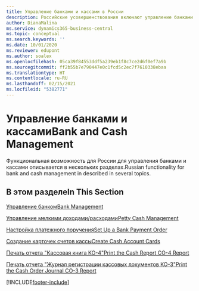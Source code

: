 ```yaml
---
title: Управление банками и кассами в России
description: Российские усовершенствования включают управление банками и кассами.
author: DianaMalina
ms.service: dynamics365-business-central
ms.topic: conceptual
ms.search.keywords: ''
ms.date: 10/01/2020
ms.reviewer: edupont
ms.author: soalex
ms.openlocfilehash: 05ca39f84553ddf5a239eb1f8c7ce2d6f0ef7a9b
ms.sourcegitcommit: ff2b55b7e790447e0c1fcd5c2ec7f7610338ebaa
ms.translationtype: HT
ms.contentlocale: ru-RU
ms.lasthandoff: 02/15/2021
ms.locfileid: "5382771"
---
```

# <a name="bank-and-cash-management"></a><span data-ttu-id="2678b-103">Управление банками и кассами</span><span class="sxs-lookup"><span data-stu-id="2678b-103">Bank and Cash Management</span></span>

<span data-ttu-id="2678b-104">Функциональная возможность для России для управления банками и кассами описывается в нескольких разделах.</span><span class="sxs-lookup"><span data-stu-id="2678b-104">Russian functionality for bank and cash management in described in several topics.</span></span>

## <a name="in-this-section"></a><span data-ttu-id="2678b-105">В этом разделе</span><span class="sxs-lookup"><span data-stu-id="2678b-105">In This Section</span></span> 

[<span data-ttu-id="2678b-106">Управление банком</span><span class="sxs-lookup"><span data-stu-id="2678b-106">Bank Management</span></span>](Bank-Management.md)

[<span data-ttu-id="2678b-107">Управление мелкими доходами/расходами</span><span class="sxs-lookup"><span data-stu-id="2678b-107">Petty Cash Management</span></span>](Petty-Cash-Management.md)

[<span data-ttu-id="2678b-108">Настройка платежного поручения</span><span class="sxs-lookup"><span data-stu-id="2678b-108">Set Up a Bank Payment Order</span></span>](How-to-Set-Up-a-Bank-Payment-Order.md)

[<span data-ttu-id="2678b-109">Создание карточек счетов кассы</span><span class="sxs-lookup"><span data-stu-id="2678b-109">Create Cash Account Cards</span></span>](How-to-Create-Cash-Account-Cards.md)

[<span data-ttu-id="2678b-110">Печать отчета "Кассовая книга КО-4"</span><span class="sxs-lookup"><span data-stu-id="2678b-110">Print the Cash Report CO-4 Report</span></span>](How-to-Print-the-Cash-Report-CO-4-Report.md)

[<span data-ttu-id="2678b-111">Печать отчета "Журнал регистрации кассовых документов КО-3"</span><span class="sxs-lookup"><span data-stu-id="2678b-111">Print the Cash Order Journal CO-3 Report</span></span>](How-to-Print-the-Cash-Order-Journal-CO-3-Report.md)


[!INCLUDE[footer-include](../../includes/footer-banner.md)]